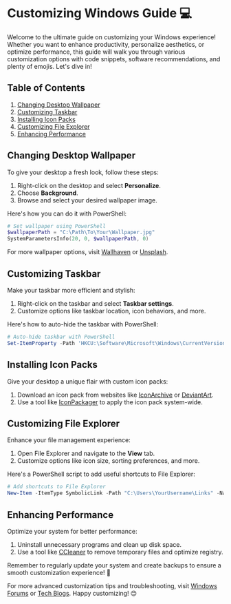 # Customizing Windows Guide 💻

Welcome to the ultimate guide on customizing your Windows experience! Whether you want to enhance productivity, personalize aesthetics, or optimize performance, this guide will walk you through various customization options with code snippets, software recommendations, and plenty of emojis. Let's dive in!

## Table of Contents

1. [Changing Desktop Wallpaper](#changing-desktop-wallpaper)
2. [Customizing Taskbar](#customizing-taskbar)
3. [Installing Icon Packs](#installing-icon-packs)
4. [Customizing File Explorer](#customizing-file-explorer)
5. [Enhancing Performance](#enhancing-performance)

## Changing Desktop Wallpaper

To give your desktop a fresh look, follow these steps:

1. Right-click on the desktop and select **Personalize**.
2. Choose **Background**.
3. Browse and select your desired wallpaper image.

Here's how you can do it with PowerShell:

```powershell
# Set wallpaper using PowerShell
$wallpaperPath = "C:\Path\To\Your\Wallpaper.jpg"
SystemParametersInfo(20, 0, $wallpaperPath, 0)
```

For more wallpaper options, visit [Wallhaven](https://wallhaven.cc/) or [Unsplash](https://unsplash.com/).

## Customizing Taskbar

Make your taskbar more efficient and stylish:

1. Right-click on the taskbar and select **Taskbar settings**.
2. Customize options like taskbar location, icon behaviors, and more.

Here's how to auto-hide the taskbar with PowerShell:

```powershell
# Auto-hide taskbar with PowerShell
Set-ItemProperty -Path 'HKCU:\Software\Microsoft\Windows\CurrentVersion\Explorer\StuckRects3' -Name 'Settings' -Value ([byte[]]@(0x03,0x00,0x00,0x00,0x03,0x00,0x00,0x00,0x3e,0x00,0x00,0x00,0x40,0x1f,0x00,0x00,0x28,0x00,0x00,0x00,0x2e,0x00,0x00,0x00))
```

## Installing Icon Packs

Give your desktop a unique flair with custom icon packs:

1. Download an icon pack from websites like [IconArchive](https://www.iconarchive.com/) or [DeviantArt](https://www.deviantart.com/).
2. Use a tool like [IconPackager](https://www.stardock.com/products/iconpackager/) to apply the icon pack system-wide.

## Customizing File Explorer

Enhance your file management experience:

1. Open File Explorer and navigate to the **View** tab.
2. Customize options like icon size, sorting preferences, and more.

Here's a PowerShell script to add useful shortcuts to File Explorer:

```powershell
# Add shortcuts to File Explorer
New-Item -ItemType SymbolicLink -Path "C:\Users\YourUsername\Links" -Name "Documents.lnk" -Value "C:\Users\YourUsername\Documents"
```

## Enhancing Performance

Optimize your system for better performance:

1. Uninstall unnecessary programs and clean up disk space.
2. Use a tool like [CCleaner](https://www.ccleaner.com/) to remove temporary files and optimize registry.

Remember to regularly update your system and create backups to ensure a smooth customization experience! 🚀

For more advanced customization tips and troubleshooting, visit [Windows Forums](https://answers.microsoft.com/en-us/windows/forum) or [Tech Blogs](https://www.windowscentral.com/). Happy customizing! 😊
